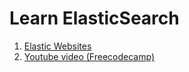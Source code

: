 # Learn ElasticSearch

1. [Elastic Websites](https://www.elastic.co/guide/en/elasticsearch/reference/8.19/elasticsearch-intro.html) 
2. [Youtube video (Freecodecamp)](https://www.youtube.com/watch?v=a4HBKEda_F8)